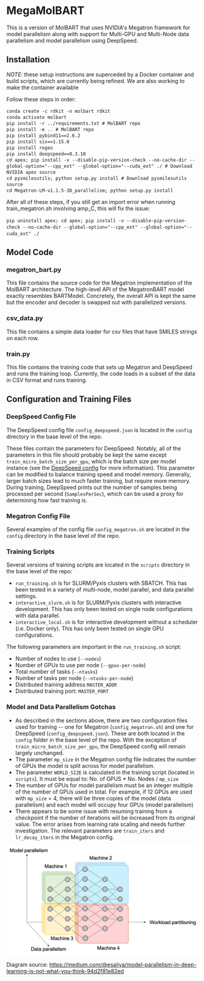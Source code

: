 # MegaMolBART

This is a version of MolBART that uses NVIDIA's Megatron framework for model parallelism along with support for Multi-GPU and Multi-Node data parallelism and model parallelism using DeepSpeed. 

## Installation

*NOTE:* these setup instructions are superceded by a Docker container and build scripts, which are currently being refined. We are also working to make the container available  

Follow these steps in order:

```
conda create -c rdkit -n molbart rdkit
conda activate molbart
pip install -r ../requirements.txt # MolBART repo
pip install -e .. # MolBART repo
pip install pybind11==2.6.2
pip install six==1.15.0
pip install regex
pip install deepspeed==0.3.10
cd apex; pip install -v --disable-pip-version-check --no-cache-dir --global-option="--cpp_ext" --global-option="--cuda_ext" ./ # Download NVIDIA apex source
cd pysmilesutils; python setup.py install # Download pysmilesutils source
cd Megatron-LM-v1.1.5-3D_parallelism; python setup.py install
```

After all of these steps, if you still get an import error when running train_megatron.sh involving amp_C, this will fix the issue:

`pip uninstall apex; cd apex; pip install -v --disable-pip-version-check --no-cache-dir --global-option="--cpp_ext" --global-option="--cuda_ext" ./`  

## Model Code

### megatron_bart.py

This file contains the source code for the Megatron implementation of the MolBART architecture. The high-level API of the MegatronBART model exactly resembles BARTModel. Concretely, the overall API is kept the same but the encoder and decoder is swapped out with parallelized versions.

### csv_data.py

This file contains a simple data loader for csv files that have SMILES strings on each row.

### train.py

This file contains the training code that sets up Megatron and DeepSpeed and runs the training loop. Currently, the code loads in a subset of the data in CSV format and runs training.

## Configuration and Training Files
### DeepSpeed Config File

The DeepSpeed config file `config_deepspeed.json` is located in the `config` directory in the base level of the repo.

These files contain the parameters for DeepSpeed. Notably, all of the parameters in this file should probably be kept the same except `train_micro_batch_size_per_gpu`, which is the batch size per model instance (see the [DeepSpeed config](https://www.deepspeed.ai/docs/config-json/) for more information). This parameter can be modified to balance training speed and model memory. Generally, larger batch sizes lead to much faster training, but require more memory. During training, DeepSpeed prints out the number of samples being processed per second (`SamplesPerSec`), which can be used a proxy for determining how fast training is.

### Megatron Config File

Several examples of the config file `config_megatron.sh` are located in the `config` directory in the base level of the repo.

### Training Scripts

Several versions of training scripts are located in the `scripts` directory in the base level of the repo:
* `run_training.sh` is for SLURM/Pyxis clusters with SBATCH. This has been tested in a variety of multi-node, model parallel, and data parallel settings.
* `interactive_slurm.sh` is for SLURM/Pyxis clusters with interactive development. This has only been tested on single node configurations with data parallel.
* `interactive_local.sh` is for interactive development without a scheduler (i.e. Docker only). This has only been tested on single GPU configurations.

The following parameters are important in the `run_training.sh` script:
* Number of nodes to use (`--nodes`)
* Number of GPUs to use per node (`--gpus-per-node`)
* Total number of tasks (`--ntasks`)
* Number of tasks per node (`--ntasks-per-node`)
* Distributed training address `MASTER_ADDR`
* Distributed training port: `MASTER_PORT`

### Model and Data Parallelism Gotchas

- As described in the sections above, there are two configuration files used for training -- one for Megatron (`config_megatron.sh`) and one for DeepSpeed (`config_deepspeed.json`). These are both located in the `config` folder in the base level of the repo. With the exception of `train_micro_batch_size_per_gpu`, the DeepSpeed config will remain largely unchanged.
- The parameter `mp_size` in the Megatron config file indicates the number of GPUs the model is split across for model parallelism.
- The parameter `WORLD_SIZE` is calculated in the training script (located in `scripts`). It must be equal to: No. of GPUS * No. Nodes / `mp_size`
- The number of GPUs for model parallelism must be an integer multiple of the number of GPUs used in total. For example, if 12 GPUs are used with `mp_size` = 4, there will be three copies of the model (data parallelism) and each model will occupy four GPUs (model parallelism)
- There appears to be some issue with resuming training from a checkpoint if the number of iterations will be increased from its original value. The error arises from learning rate scaling and needs further investigation. The relevant parameters are `train_iters` and `lr_decay_iters` in the Megatron config.

<img src="assets/mp.png" alt="model and data parallelism" width="700"/>

Diagram source: https://medium.com/@esaliya/model-parallelism-in-deep-learning-is-not-what-you-think-94d2f81e82ed

